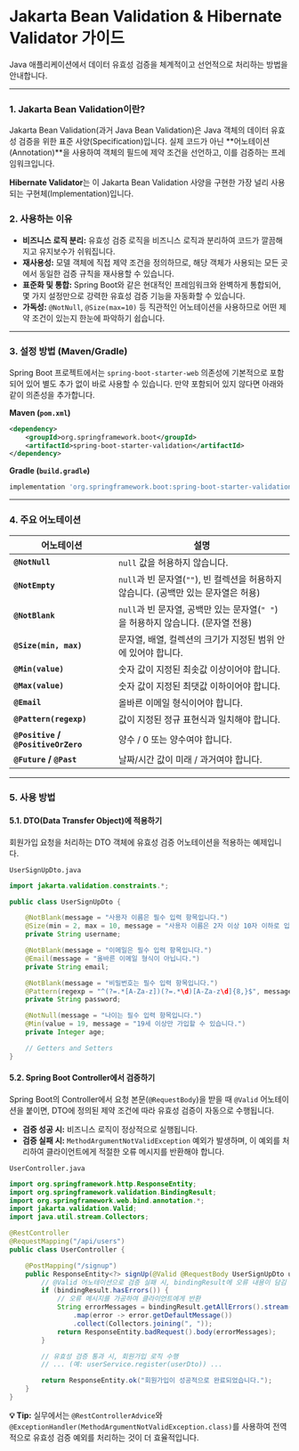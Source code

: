 # Jakarta Bean Validation & Hibernate Validator 가이드

Java 애플리케이션에서 데이터 유효성 검증을 체계적이고 선언적으로 처리하는 방법을 안내합니다.

---

### 1. Jakarta Bean Validation이란?

Jakarta Bean Validation(과거 Java Bean Validation)은 Java 객체의 데이터 유효성 검증을 위한 표준 사양(Specification)입니다. 실제 코드가 아닌 **어노테이션(Annotation)**을 사용하여 객체의 필드에 제약 조건을 선언하고, 이를 검증하는 프레임워크입니다.

**Hibernate Validator**는 이 Jakarta Bean Validation 사양을 구현한 가장 널리 사용되는 구현체(Implementation)입니다.

### 2. 사용하는 이유

- **비즈니스 로직 분리:** 유효성 검증 로직을 비즈니스 로직과 분리하여 코드가 깔끔해지고 유지보수가 쉬워집니다.
- **재사용성:** 모델 객체에 직접 제약 조건을 정의하므로, 해당 객체가 사용되는 모든 곳에서 동일한 검증 규칙을 재사용할 수 있습니다.
- **표준화 및 통합:** Spring Boot와 같은 현대적인 프레임워크와 완벽하게 통합되어, 몇 가지 설정만으로 강력한 유효성 검증 기능을 자동화할 수 있습니다.
- **가독성:** `@NotNull`, `@Size(max=10)` 등 직관적인 어노테이션을 사용하므로 어떤 제약 조건이 있는지 한눈에 파악하기 쉽습니다.

---

### 3. 설정 방법 (Maven/Gradle)

Spring Boot 프로젝트에서는 `spring-boot-starter-web` 의존성에 기본적으로 포함되어 있어 별도 추가 없이 바로 사용할 수 있습니다. 만약 포함되어 있지 않다면 아래와 같이 의존성을 추가합니다.

**Maven (`pom.xml`)**
```xml
<dependency>
    <groupId>org.springframework.boot</groupId>
    <artifactId>spring-boot-starter-validation</artifactId>
</dependency>
```

**Gradle (`build.gradle`)**
```groovy
implementation 'org.springframework.boot:spring-boot-starter-validation'
```

---

### 4. 주요 어노테이션

| 어노테이션 | 설명 |
| --- | --- |
| **`@NotNull`** | `null` 값을 허용하지 않습니다. |
| **`@NotEmpty`** | `null`과 빈 문자열(`""`), 빈 컬렉션을 허용하지 않습니다. (공백만 있는 문자열은 허용) |
| **`@NotBlank`** | `null`과 빈 문자열, 공백만 있는 문자열(`" "`)을 허용하지 않습니다. (문자열 전용) |
| **`@Size(min, max)`** | 문자열, 배열, 컬렉션의 크기가 지정된 범위 안에 있어야 합니다. |
| **`@Min(value)`** | 숫자 값이 지정된 최솟값 이상이어야 합니다. |
| **`@Max(value)`** | 숫자 값이 지정된 최댓값 이하이어야 합니다. |
| **`@Email`** | 올바른 이메일 형식이어야 합니다. |
| **`@Pattern(regexp)`** | 값이 지정된 정규 표현식과 일치해야 합니다. |
| **`@Positive` / `@PositiveOrZero`** | 양수 / 0 또는 양수여야 합니다. |
| **`@Future` / `@Past`** | 날짜/시간 값이 미래 / 과거여야 합니다. |

---

### 5. 사용 방법

#### 5.1. DTO(Data Transfer Object)에 적용하기

회원가입 요청을 처리하는 DTO 객체에 유효성 검증 어노테이션을 적용하는 예제입니다.

`UserSignUpDto.java`
```java
import jakarta.validation.constraints.*;

public class UserSignUpDto {

    @NotBlank(message = "사용자 이름은 필수 입력 항목입니다.")
    @Size(min = 2, max = 10, message = "사용자 이름은 2자 이상 10자 이하로 입력해주세요.")
    private String username;

    @NotBlank(message = "이메일은 필수 입력 항목입니다.")
    @Email(message = "올바른 이메일 형식이 아닙니다.")
    private String email;

    @NotBlank(message = "비밀번호는 필수 입력 항목입니다.")
    @Pattern(regexp = "^(?=.*[A-Za-z])(?=.*\d)[A-Za-z\d]{8,}$", message = "비밀번호는 8자 이상이며, 영문과 숫자를 포함해야 합니다.")
    private String password;

    @NotNull(message = "나이는 필수 입력 항목입니다.")
    @Min(value = 19, message = "19세 이상만 가입할 수 있습니다.")
    private Integer age;

    // Getters and Setters
}
```

#### 5.2. Spring Boot Controller에서 검증하기

Spring Boot의 Controller에서 요청 본문(`@RequestBody`)을 받을 때 `@Valid` 어노테이션을 붙이면, DTO에 정의된 제약 조건에 따라 유효성 검증이 자동으로 수행됩니다.

- **검증 성공 시:** 비즈니스 로직이 정상적으로 실행됩니다.
- **검증 실패 시:** `MethodArgumentNotValidException` 예외가 발생하며, 이 예외를 처리하여 클라이언트에게 적절한 오류 메시지를 반환해야 합니다.

`UserController.java`
```java
import org.springframework.http.ResponseEntity;
import org.springframework.validation.BindingResult;
import org.springframework.web.bind.annotation.*;
import jakarta.validation.Valid;
import java.util.stream.Collectors;

@RestController
@RequestMapping("/api/users")
public class UserController {

    @PostMapping("/signup")
    public ResponseEntity<?> signUp(@Valid @RequestBody UserSignUpDto userDto, BindingResult bindingResult) {
        // @Valid 어노테이션으로 검증 실패 시, bindingResult에 오류 내용이 담김
        if (bindingResult.hasErrors()) {
            // 오류 메시지를 가공하여 클라이언트에게 반환
            String errorMessages = bindingResult.getAllErrors().stream()
                .map(error -> error.getDefaultMessage())
                .collect(Collectors.joining(", "));
            return ResponseEntity.badRequest().body(errorMessages);
        }

        // 유효성 검증 통과 시, 회원가입 로직 수행
        // ... (예: userService.register(userDto)) ...

        return ResponseEntity.ok("회원가입이 성공적으로 완료되었습니다.");
    }
}
```

**💡 Tip:** 실무에서는 `@RestControllerAdvice`와 `@ExceptionHandler(MethodArgumentNotValidException.class)`를 사용하여 전역적으로 유효성 검증 예외를 처리하는 것이 더 효율적입니다.
